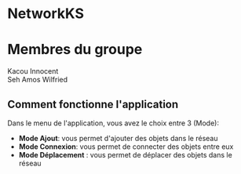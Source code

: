 # NetworkKS
# Membres du groupe
 Kacou Innocent  
 Seh Amos Wilfried
## Comment fonctionne l'application
Dans le menu de l'application, vous avez le choix entre 3 (Mode):
- **Mode Ajout**: vous permet d'ajouter des objets dans le réseau
- **Mode Connexion**: vous permet de connecter des objets entre eux
- **Mode Déplacement** : vous permet de déplacer des objets dans le réseau